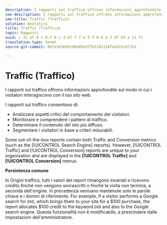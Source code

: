 ```yaml
---
description: I rapporti sul traffico offrono informazioni approfondite sul modo in cui i visitatori interagiscono con il tuo sito web.
seo-description: I rapporti sul traffico offrono informazioni approfondite sul modo in cui i visitatori interagiscono con il tuo sito web.
seo-title: Traffic (Traffico)
solution: Analytics
title: Traffic (Traffico)
topic: Rapporti
uuid: c 32 af 0 c 0-f 0 c 2-47 f 7-a 5 f 6-4 a 2 df 63 e 11 fc
translation-type: tm+mt
source-git-commit: 86fe1b3650100a05e52fb2102134fee515c871b1

---
```



# Traffic (Traffico)

I rapporti sul traffico offrono informazioni approfondite sul modo in cui i visitatori interagiscono con il tuo sito web.

I rapporti sul traffico consentono di:

* Analizzare aspetti critici del comportamento dei visitatori.
* Monitorare e comprendere i pattern di traffico.
* Determinare il contenuto del sito più diffuso.
* Segmentare i visitatori in base a criteri misurabili.

Some out-of-the-box reports contain both Traffic and Conversion metrics (such as the [!UICONTROL Search Engine] reports). However, [!UICONTROL Traffic] and [!UICONTROL Conversion] reports are unique to your organization and are displayed in the **[!UICONTROL Traffic]** and **[!UICONTROL Conversion]** menus.

**Persistenza comune**

In Origini traffico, tutti i valori del report rimangono invariati e ricevono credito finché non vengono sovrascritti o finché la visita non termina, a seconda dell'origine. In precedenza venivano mantenute solo le parole chiave e i domini di riferimento. For example, if a visitor performs a Google search for *`DVD`*, which brings them to your site for a $100 purchase, the report allocates $100 credit to the keyword *`DVD`* and also to the Google search engine. Questa funzionalità non è modificabile, a prescindere dalle impostazioni dell'amministratore.

